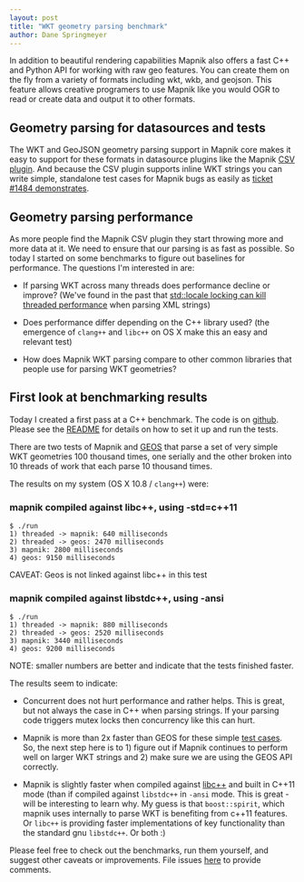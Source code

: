 ```yaml
---
layout: post
title: "WKT geometry parsing benchmark"
author: Dane Springmeyer
---
```


In addition to beautiful rendering capabilities Mapnik also offers a fast C++ and Python API for working with raw geo features. You can create them on the fly from a variety of formats including wkt, wkb, and geojson. This feature allows creative programers to use Mapnik like you would OGR to read or create data and output it to other formats.

<script src="https://gist.github.com/springmeyer/5423500.js"></script>

## Geometry parsing for datasources and tests

The WKT and GeoJSON geometry parsing support in Mapnik core makes it easy to support for these formats in datasource plugins like the Mapnik [CSV plugin](https://github.com/mapnik/mapnik/wiki/CSV-Plugin). And because the CSV plugin supports inline WKT strings you can write simple, standalone test cases for Mapnik bugs as easily as [ticket #1484 demonstrates](https://github.com/mapnik/mapnik/issues/1484).

## Geometry parsing performance

As more people find the Mapnik CSV plugin they start throwing more and more data at it. We need to ensure that our parsing is as fast as possible. So today I started on some benchmarks to figure out baselines for performance. The questions I'm interested in are:

 - If parsing WKT across many threads does performance decline or improve? (We've found in the past that [std::locale locking can kill threaded performance](http://mapnik.org/news/2012/04/06/faster-map-loading) when parsing XML strings)

 - Does performance differ depending on the C++ library used? (the emergence of `clang++` and `libc++` on OS X make this an easy and relevant test)

 - How does Mapnik WKT parsing compare to other common libraries that people use for parsing WKT geometries?


## First look at benchmarking results

Today I created a first pass at a C++ benchmark. The code is on [github](https://github.com/springmeyer/wkt-parsing-benchmark). Please see the [README](https://github.com/springmeyer/wkt-parsing-benchmark/blob/master/README.md) for details on how to set it up and run the tests.

There are two tests of Mapnik and [GEOS](http://trac.osgeo.org/geos/) that parse a set of very simple WKT geometries 100 thousand times, one serially and the other broken into 10 threads of work that each parse 10 thousand times.

The results on my system (OS X 10.8 / `clang++`) were:

### mapnik compiled against libc++, using -std=c++11

    $ ./run
    1) threaded -> mapnik: 640 milliseconds
    2) threaded -> geos: 2470 milliseconds
    3) mapnik: 2800 milliseconds
    4) geos: 9150 milliseconds

CAVEAT: Geos is not linked against libc++ in this test

### mapnik compiled against libstdc++, using -ansi

    $ ./run
    1) threaded -> mapnik: 880 milliseconds
    2) threaded -> geos: 2520 milliseconds
    3) mapnik: 3440 milliseconds
    4) geos: 9200 milliseconds

NOTE: smaller numbers are better and indicate that the tests finished faster.

The results seem to indicate:

 - Concurrent does not hurt performance and rather helps. This is great, but not always the case in C++ when parsing strings. If your parsing code triggers mutex locks then concurrency like this can hurt.
 
 - Mapnik is more than 2x faster than GEOS for these simple [test cases](https://github.com/springmeyer/wkt-parsing-benchmark/blob/master/cases/wkt.csv). So, the next step here is to 1) figure out if Mapnik continues to perform well on larger WKT strings and 2) make sure we are using the GEOS API correctly.
 
 - Mapnik is slightly faster when compiled against [libc++](http://libcxx.llvm.org/) and built in C++11 mode (than if compiled against `libstdc++` in `-ansi` mode. This is great - will be interesting to learn why. My guess is that `boost::spirit`, which mapnik uses internally to parse WKT is benefiting from c++11 features. Or `libc++` is providing faster implementations of key functionality than the standard gnu `libstdc++`. Or both :)


Please feel free to check out the benchmarks, run them yourself, and suggest other caveats or improvements. File issues [here](https://github.com/springmeyer/wkt-parsing-benchmark/issues) to provide comments.

